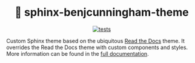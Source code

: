 <h1 align="center">
🎨 sphinx-benjcunningham-theme
</h1>

<p align="center">
  <a href="https://github.com/benjcunningham/sphinx-benjcunningham-theme/actions/workflows/tests.yaml">
    <img alt="tests" src="https://github.com/benjcunningham/sphinx-benjcunningham-theme/actions/workflows/tests.yaml/badge.svg">
  </a>
</p>

Custom Sphinx theme based on the ubiquitous [Read the
Docs](https://github.com/readthedocs/sphinx_rtd_theme) theme. It overrides the Read the
Docs theme with custom components and styles. More information can be found in the [full
documentation](https://benjcunningham.github.io/sphinx-benjcunningham-theme).
